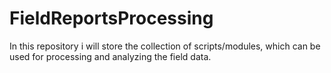 # FieldReportsProcessing
In this repository i will store the collection of scripts/modules, which can be used for processing and analyzing the field data.
